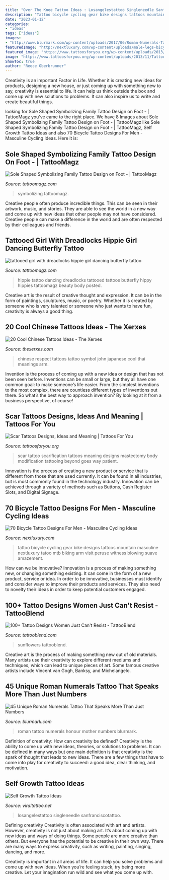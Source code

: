 ```yaml
---
title: "Over The Knee Tattoo Ideas : Losangelestattoo Singleneedle Sanfranciscotattoo"
description: "Tattoo bicycle cycling gear bike designs tattoos mountain masculine nextluxury tatoo mtb biking arm visit peruse witness blowing suave amazement"
date: "2023-01-12"
categories:
- "ideas"
tags: ["ideas"]
images:
- "http://www.blurmark.com/wp-content/uploads/2017/06/Roman-Numerals-Tattoo-In-The-Honour-Of-Mother.jpg"
featuredImage: "http://nextluxury.com/wp-content/uploads/male-legs-bicycle-gear-tattoo.jpg"
featured_image: "https://www.tattoosforyou.org/wp-content/uploads/2013/11/Tattoo-Over-Scar.jpg"
image: "https://www.tattoosforyou.org/wp-content/uploads/2013/11/Tattoo-Over-Scar.jpg"
ShowToc: true
author: "Reece Oberbrunner"
---
```



Creativity is an important Factor in Life. Whether it is creating new ideas for products, designing a new house, or just coming up with something new to say, creativity is essential to life. It can help us think outside the box and come up with new solutions to problems. It can also inspire us to write and create beautiful things.

	

		
looking for Sole Shaped Symbolizing Family Tattoo Design on Foot - | TattooMagz you've came to the right place. We have 8 Images about Sole Shaped Symbolizing Family Tattoo Design on Foot - | TattooMagz like Sole Shaped Symbolizing Family Tattoo Design on Foot - | TattooMagz, Self Growth Tattoo Ideas and also 70 Bicycle Tattoo Designs For Men - Masculine Cycling Ideas. Here it is:
		
    
## Sole Shaped Symbolizing Family Tattoo Design On Foot - | TattooMagz

<img loading=lazy src="https://tattoomagz.com/wp-content/uploads/tattoos-symbolizing-family-unfiltered-48104.jpg" onerror="this.onerror=null;this.src='https://tse2.mm.bing.net/th?id=OIP.XxojV3MK9rGw5rD671vuDgHaLG&amp;pid=15.1';" alt="Sole Shaped Symbolizing Family Tattoo Design on Foot - | TattooMagz">

_Source: tattoomagz.com_

>symbolizing tattoomagz. 

	

Creative people often produce incredible things. This can be seen in their artwork, music, and stories. They are able to see the world in a new way and come up with new ideas that other people may not have considered. Creative people can make a difference in the world and are often respected by their colleagues and friends.

    
## Tattooed Girl With Dreadlocks Hippie Girl Dancing Butterfly Tattoo

<img loading=lazy src="https://tattoomagz.com/wp-content/uploads/2013/11/tattooed-girl-with-dreadlocks-hippie-girl-dancing-butterfly-tattoo1.jpg" onerror="this.onerror=null;this.src='https://tse3.mm.bing.net/th?id=OIP.cBPCbSv8w2DHcdyhyauiewHaLH&amp;pid=15.1';" alt="tattooed girl with dreadlocks hippie girl dancing butterfly tattoo">

_Source: tattoomagz.com_

>hippie tattoo dancing dreadlocks tattooed tattoos butterfly hippy hippies tattoomagz beauty body posted. 

	

Creative art is the result of creative thought and expression. It can be in the form of paintings, sculptures, music, or poetry. Whether it is created by someone who is very talented or someone who just wants to have fun, creativity is always a good thing.

    
## 20 Cool Chinese Tattoos Ideas - The Xerxes

<img loading=lazy src="http://thexerxes.com/wp-content/uploads/2016/02/Chinese-Respect-Symbol-Tattoo.jpg" onerror="this.onerror=null;this.src='https://tse4.mm.bing.net/th?id=OIP.GDOysKPbnSHky03ElMlrIgHaJ4&amp;pid=15.1';" alt="20 Cool Chinese Tattoos Ideas - The Xerxes">

_Source: thexerxes.com_

>chinese respect tattoos tattoo symbol john japanese cool thai meanings arm. 

	

Invention is the process of coming up with a new idea or design that has not been seen before. Inventions can be small or large, but they all have one common goal: to make someone’s life easier. From the simplest inventions to the most complex, there are countless different types of inventions out there. So what’s the best way to approach invention? By looking at it from a business perspective, of course!

    
## Scar Tattoos Designs, Ideas And Meaning | Tattoos For You

<img loading=lazy src="https://www.tattoosforyou.org/wp-content/uploads/2013/11/Tattoo-Over-Scar.jpg" onerror="this.onerror=null;this.src='https://tse3.mm.bing.net/th?id=OIP.g0XVy9gg336mdVLJNWpWFAHaJ4&amp;pid=15.1';" alt="Scar Tattoos Designs, Ideas and Meaning | Tattoos For You">

_Source: tattoosforyou.org_

>scar tattoo scarification tattoos meaning designs mastectomy body modification tattooing beyond goes way patient. 

	

Innovation is the process of creating a new product or service that is different from those that are used currently. It can be found in all industries, but is most commonly found in the technology industry. Innovation can be achieved through a variety of methods such as Buttons, Cash Register Slots, and Digital Signage.

    
## 70 Bicycle Tattoo Designs For Men - Masculine Cycling Ideas

<img loading=lazy src="http://nextluxury.com/wp-content/uploads/male-legs-bicycle-gear-tattoo.jpg" onerror="this.onerror=null;this.src='https://tse1.mm.bing.net/th?id=OIP.ddEO2XALIzWBnH4b9mEi8AHaHa&amp;pid=15.1';" alt="70 Bicycle Tattoo Designs For Men - Masculine Cycling Ideas">

_Source: nextluxury.com_

>tattoo bicycle cycling gear bike designs tattoos mountain masculine nextluxury tatoo mtb biking arm visit peruse witness blowing suave amazement. 

	

How can we be innovative?
Innovation is a process of making something new, or changing something existing. It can come in the form of a new product, service or idea. In order to be innovative, businesses must identify and consider ways to improve their products and services. They also need to novelty their ideas in order to keep potential customers engaged.

    
## 100+ Tattoo Designs Women Just Can&#039;t Resist - TattooBlend

<img loading=lazy src="https://tattooblend.com/wp-content/uploads/2017/03/a7.jpg" onerror="this.onerror=null;this.src='https://tse3.mm.bing.net/th?id=OIP.dZgJg-iIkQMWFacihdY45AHaHX&amp;pid=15.1';" alt="100+ Tattoo Designs Women Just Can&#039;t Resist - TattooBlend">

_Source: tattooblend.com_

>sunflowers tattooblend. 

	

Creative art is the process of making something new out of old materials. Many artists use their creativity to explore different mediums and techniques, which can lead to unique pieces of art. Some famous creative artists include Vincent van Gogh, Banksy, and Michelangelo.

    
## 45 Unique Roman Numerals Tattoo That Speaks More Than Just Numbers

<img loading=lazy src="http://www.blurmark.com/wp-content/uploads/2017/06/Roman-Numerals-Tattoo-In-The-Honour-Of-Mother.jpg" onerror="this.onerror=null;this.src='https://tse2.mm.bing.net/th?id=OIP.xOhoFzsAGbHSnSTBEDtDQQHaHa&amp;pid=15.1';" alt="45 Unique Roman Numerals Tattoo That Speaks More Than Just Numbers">

_Source: blurmark.com_

>roman tattoo numerals honour mother numbers blurmark. 

	

Definition of creativity: How can creativity be defined?
Creativity is the ability to come up with new ideas, theories, or solutions to problems. It can be defined in many ways but one main definition is that creativity is the spark of thought that leads to new ideas. There are a few things that have to come into play for creativity to succeed: a good idea, clear thinking, and motivation.

    
## Self Growth Tattoo Ideas

<img loading=lazy src="https://i.pinimg.com/originals/07/38/33/0738332800096f40e4b7b5278d8b3b6e.jpg" onerror="this.onerror=null;this.src='https://tse4.mm.bing.net/th?id=OIP.741YyrEghrvYQkLVbi7YiAHaHX&amp;pid=15.1';" alt="Self Growth Tattoo Ideas">

_Source: viraltattoo.net_

>losangelestattoo singleneedle sanfranciscotattoo. 

	

Defining creativity
Creativity is often associated with art and artists. However, creativity is not just about making art. It’s about coming up with new ideas and ways of doing things.
Some people are more creative than others. But everyone has the potential to be creative in their own way. There are many ways to express creativity, such as writing, painting, singing, dancing, and more.

Creativity is important in all areas of life. It can help you solve problems and come up with new ideas. When you’re feeling stuck, try being more creative. Let your imagination run wild and see what you come up with.

